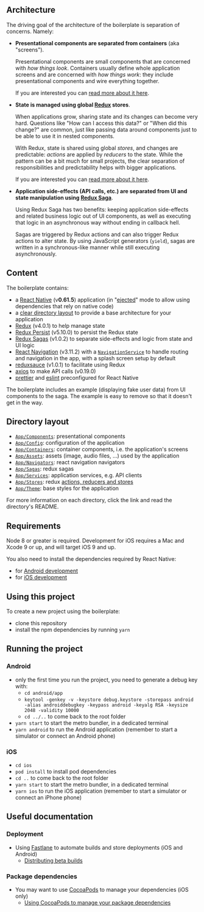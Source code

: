 ## Architecture

The driving goal of the architecture of the boilerplate is separation of concerns. Namely:

- **Presentational components are separated from containers** (aka "screens").

    Presentational components are small components that are concerned with *how things look*. Containers usually define whole application screens and are concerned with *how things work*: they include presentational components and wire everything together.
    
    If you are interested you can [read more about it here](https://medium.com/@dan_abramov/smart-and-dumb-components-7ca2f9a7c7d0).

- **State is managed using global [Redux](https://redux.js.org/) stores**.

    When applications grow, sharing state and its changes can become very hard. Questions like "How can I access this data?" or "When did this change?" are common, just like passing data around components just to be able to use it in nested components.
    
    With Redux, state is shared using global *stores*, and changes are predictable: *actions* are applied by *reducers* to the state. While the pattern can be a bit much for small projects, the clear separation of responsibilities and predictability helps with bigger applications.
    
    If you are interested you can [read more about it here](https://redux.js.org/introduction/motivation).
    
- **Application side-effects (API calls, etc.) are separated from UI and state manipulation using [Redux Saga](https://redux-saga.js.org/)**.

    Using Redux Saga has two benefits: keeping application side-effects and related business logic out of UI components, as well as executing that logic in an asynchronous way without ending in callback hell.
    
    Sagas are triggered by Redux actions and can also trigger Redux actions to alter state. By using JavaScript generators (`yield`), sagas are written in a synchronous-like manner while still executing asynchronously.

## Content

The boilerplate contains:

- a [React Native](https://facebook.github.io/react-native/) (v**0.61.5**) application (in "[ejected](https://github.com/react-community/create-react-native-app/blob/master/EJECTING.md)" mode to allow using dependencies that rely on native code)
- a [clear directory layout](#directory-layout) to provide a base architecture for your application
- [Redux](https://redux.js.org/) (v4.0.1) to help manage state
- [Redux Persist](https://github.com/rt2zz/redux-persist) (v5.10.0) to persist the Redux state
- [Redux Sagas](https://redux-saga.js.org) (v1.0.2) to separate side-effects and logic from state and UI logic
- [React Navigation](https://reactnavigation.org/) (v3.11.2) with a [`NavigationService`](App/Services/NavigationService.js) to handle routing and navigation in the app, with a splash screen setup by default
- [reduxsauce](https://github.com/infinitered/reduxsauce) (v1.0.1) to facilitate using Redux
- [axios](https://github.com/axios/axios) to make API calls (v0.19.0)
- [prettier](https://prettier.io/) and [eslint](https://eslint.org/) preconfigured for React Native

The boilerplate includes an example (displaying fake user data) from UI components to the saga. The example is easy to remove so that it doesn't get in the way.

## Directory layout

- [`App/Components`](App/Components): presentational components
- [`App/Config`](App/Config): configuration of the application
- [`App/Containers`](App/Containers): container components, i.e. the application's screens
- [`App/Assets`](App/Assets): assets (image, audio files, ...) used by the application
- [`App/Navigators`](App/Navigators): react navigation navigators 
- [`App/Sagas`](App/Sagas): redux sagas
- [`App/Services`](App/Services): application services, e.g. API clients
- [`App/Stores`](App/Stores): redux [actions, reducers and stores](https://redux.js.org/basics)
- [`App/Theme`](App/Theme): base styles for the application

For more information on each directory, click the link and read the directory's README.

## Requirements

Node 8 or greater is required. Development for iOS requires a Mac and Xcode 9 or up, and will target iOS 9 and up.

You also need to install the dependencies required by React Native:

- for [Android development](https://facebook.github.io/react-native/docs/getting-started.html#installing-dependencies-3)
- for [iOS development](https://facebook.github.io/react-native/docs/getting-started.html#installing-dependencies)


## Using this project

To create a new project using the boilerplate:

- clone this repository
- install the npm dependencies by running `yarn`


## Running the project

### Android

- only the first time you run the project, you need to generate a debug key with:
  - `cd android/app`
  - `keytool -genkey -v -keystore debug.keystore -storepass android -alias androiddebugkey -keypass android -keyalg RSA -keysize 2048 -validity 10000`
  - `cd ../..` to come back to the root folder
- `yarn start` to start the metro bundler, in a dedicated terminal
- `yarn android` to run the Android application (remember to start a simulator or connect an Android phone)

### iOS

- `cd ios`
- `pod install` to install pod dependencies
- `cd ..` to come back to the root folder
- `yarn start` to start the metro bundler, in a dedicated terminal
- `yarn ios` to run the iOS application (remember to start a simulator or connect an iPhone phone)

## Useful documentation

### Deployment

- Using [Fastlane](https://fastlane.tools/) to automate builds and store deployments (iOS and Android)
  - [Distributing beta builds](docs/beta%20builds.md)

### Package dependencies

- You may want to use [CocoaPods](https://cocoapods.org/) to manage your dependencies (iOS only) 
  - [Using CocoaPods to manage your package dependencies](docs/setup%20cocoapods.md)
  
  